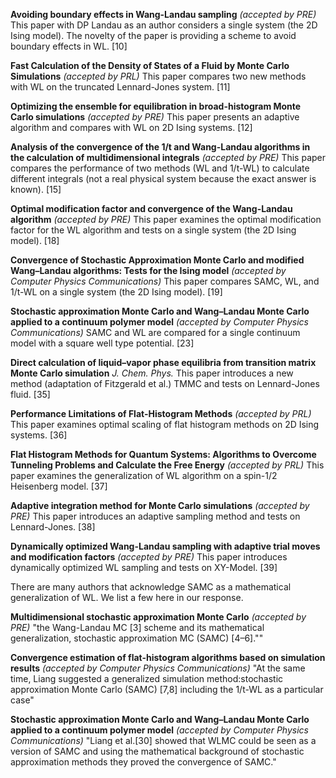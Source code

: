 
**Avoiding boundary effects in Wang-Landau sampling** *(accepted by PRE)*
This paper with DP Landau as an author considers a single system (the 2D Ising
model). The novelty of the paper is providing a scheme to avoid boundary effects
in WL. [10]

**Fast Calculation of the Density of States of a Fluid by Monte Carlo Simulations**
*(accepted by PRL)*
This paper compares two new methods with WL on the truncated Lennard-Jones system. [11]

**Optimizing the ensemble for equilibration in broad-histogram Monte Carlo simulations**
*(accepted by PRE)*
This paper presents an adaptive algorithm and compares with WL on 2D Ising systems. [12]

**Analysis of the convergence of the 1/t and Wang-Landau algorithms in the
calculation of multidimensional integrals** *(accepted by PRE)*
This paper compares the performance of two methods (WL and 1/t-WL) to calculate
different integrals (not a real physical system because the exact answer is
known). [15]

**Optimal modification factor and convergence of the Wang-Landau algorithm**
*(accepted by PRE)*
This paper examines the optimal modification factor for the WL algorithm and
tests on a single system (the 2D Ising model). [18]

**Convergence of Stochastic Approximation Monte Carlo and modified Wang–Landau
algorithms: Tests for the Ising model**
*(accepted by Computer Physics Communications)*
This paper compares SAMC, WL, and 1/t-WL on a single system (the 2D Ising model). [19]

**Stochastic approximation Monte Carlo and Wang–Landau Monte Carlo applied to a
continuum polymer model** *(accepted by Computer Physics Communications)*
SAMC and WL are compared for a single continuum model with a square well type
potential. [23]

**Direct calculation of liquid–vapor phase equilibria from transition
matrix Monte Carlo simulation** *J. Chem. Phys.*
This paper introduces a new method (adaptation of Fitzgerald et al.) TMMC and tests
on Lennard-Jones fluid. [35]

**Performance Limitations of Flat-Histogram Methods**
*(accepted by PRL)*
This paper examines optimal scaling of flat histogram methods on 2D Ising systems. [36]

**Flat Histogram Methods for Quantum Systems: Algorithms to Overcome Tunneling Problems
and Calculate the Free Energy**
*(accepted by PRL)*
This paper examines the generalization of WL algorithm on a spin-1/2 Heisenberg model. [37]

**Adaptive integration method for Monte Carlo simulations**
*(accepted by PRE)*
This paper introduces an adaptive sampling method and tests on Lennard-Jones. [38]

**Dynamically optimized Wang-Landau sampling with adaptive trial moves and
modification factors**
*(accepted by PRE)*
This paper introduces dynamically optimized WL sampling and tests on XY-Model. [39]
















There are many authors that acknowledge SAMC as a mathematical generalization of
WL. We list a few here in our response.

**Multidimensional stochastic approximation Monte Carlo**
*(accepted by PRE)*
"the Wang-Landau MC [3] scheme and its mathematical generalization, stochastic
approximation MC (SAMC) [4–6].""

**Convergence estimation of flat-histogram algorithms based on simulation results**
*(accepted by Computer Physics Communications)*
"At the same time, Liang suggested a generalized simulation method:stochastic
approximation Monte Carlo (SAMC) [7,8] including the 1/t-WL as a particular case"

**Stochastic approximation Monte Carlo and Wang–Landau Monte Carlo applied to a
continuum polymer model**
*(accepted by Computer Physics Communications)*
"Liang et al.[30] showed that WLMC could be seen as a version of SAMC and using
the mathematical background of stochastic approximation methods they proved the
convergence of SAMC."
